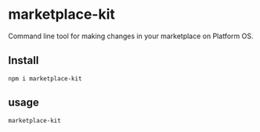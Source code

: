 # marketplace-kit

Command line tool for making changes in your marketplace on Platform OS.

## Install

    npm i marketplace-kit

## usage

    marketplace-kit

